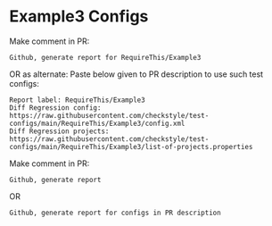 # Example3 Configs
Make comment in PR:
```
Github, generate report for RequireThis/Example3
```
OR as alternate:
Paste below given to PR description to use such test configs:
```
Report label: RequireThis/Example3
Diff Regression config: https://raw.githubusercontent.com/checkstyle/test-configs/main/RequireThis/Example3/config.xml
Diff Regression projects: https://raw.githubusercontent.com/checkstyle/test-configs/main/RequireThis/Example3/list-of-projects.properties
```
Make comment in PR:
```
Github, generate report
```
OR
```
Github, generate report for configs in PR description
```
